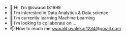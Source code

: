 - 👋 Hi, I’m @swarali181999
- 👀 I’m interested in Data Analytics & Data science
- 🌱 I’m currently learning Machine Learning
- 💞️ I’m looking to collaborate on ...
- 📫 How to reach me swaralibavalekar1234@gmail.com

<!---
swarali181999/swarali181999 is a ✨ special ✨ repository because its `README.md` (this file) appears on your GitHub profile.
You can click the Preview link to take a look at your changes.
--->
